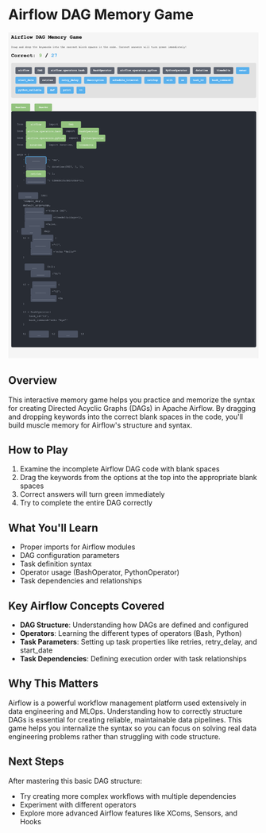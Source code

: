 # Airflow DAG Memory Game

![Airflow DAG Memory Game](./images/image.png)

## Overview
This interactive memory game helps you practice and memorize the syntax for creating Directed Acyclic Graphs (DAGs) in Apache Airflow. By dragging and dropping keywords into the correct blank spaces in the code, you'll build muscle memory for Airflow's structure and syntax.

## How to Play
1. Examine the incomplete Airflow DAG code with blank spaces
2. Drag the keywords from the options at the top into the appropriate blank spaces
3. Correct answers will turn green immediately
4. Try to complete the entire DAG correctly

## What You'll Learn
- Proper imports for Airflow modules
- DAG configuration parameters
- Task definition syntax
- Operator usage (BashOperator, PythonOperator)
- Task dependencies and relationships

## Key Airflow Concepts Covered
- **DAG Structure**: Understanding how DAGs are defined and configured
- **Operators**: Learning the different types of operators (Bash, Python)
- **Task Parameters**: Setting up task properties like retries, retry_delay, and start_date
- **Task Dependencies**: Defining execution order with task relationships

## Why This Matters
Airflow is a powerful workflow management platform used extensively in data engineering and MLOps. Understanding how to correctly structure DAGs is essential for creating reliable, maintainable data pipelines. This game helps you internalize the syntax so you can focus on solving real data engineering problems rather than struggling with code structure.

## Next Steps
After mastering this basic DAG structure:
- Try creating more complex workflows with multiple dependencies
- Experiment with different operators
- Explore more advanced Airflow features like XComs, Sensors, and Hooks
